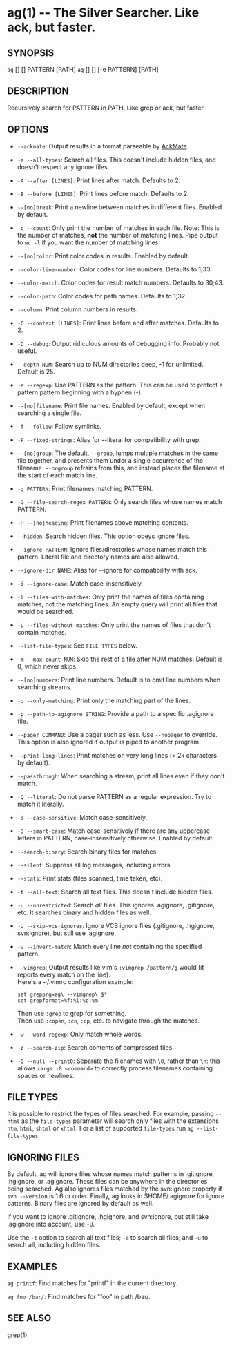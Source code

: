 ag(1) -- The Silver Searcher. Like ack, but faster.
=============================================

## SYNOPSIS

`ag` [<file-type>] [<options>] PATTERN [PATH]
`ag` [<file-type>] [<options>] [-e PATTERN] [PATH]

## DESCRIPTION

Recursively search for PATTERN in PATH. Like grep or ack, but faster.

## OPTIONS

  * `--ackmate`:
    Output results in a format parseable by [AckMate](https://github.com/protocool/AckMate).

  * `-a --all-types`:
    Search all files. This doesn't include hidden files, and doesn't respect any ignore files.

  * `-A --after [LINES]`:
    Print lines after match. Defaults to 2.

  * `-B --before [LINES]`:
    Print lines before match. Defaults to 2.

  * `--[no]break`:
    Print a newline between matches in different files. Enabled by default.

  * `-c --count`:
    Only print the number of matches in each file.
    Note: This is the number of matches, **not** the number of matching lines.
    Pipe output to `wc -l` if you want the number of matching lines.

  * `--[no]color`:
    Print color codes in results. Enabled by default.

  * `--color-line-number`:
    Color codes for line numbers. Defaults to 1;33.

  * `--color-match`:
    Color codes for result match numbers. Defaults to 30;43.

  * `--color-path`:
    Color codes for path names. Defaults to 1;32.

  * `--column`:
    Print column numbers in results.

  * `-C --context [LINES]`:
    Print lines before and after matches. Defaults to 2.

  * `-D --debug`:
    Output ridiculous amounts of debugging info. Probably not useful.

  * `--depth NUM`:
    Search up to NUM directories deep, -1 for unlimited. Default is 25.

  * `-e --regexp`:
    Use PATTERN as the pattern.  This can be used to protect a pattern
    pattern beginning with a hyphen (-).

  * `--[no]filename`:
    Print file names. Enabled by default, except when searching a single file.

  * `-f --follow`:
    Follow symlinks.

  * `-F --fixed-strings`:
    Alias for --literal for compatibility with grep.

  * `--[no]group`:
    The default, `--group`, lumps multiple matches in the same file
    together, and presents them under a single occurrence of the
    filename. `--nogroup` refrains from this, and instead places the
    filename at the start of each match line.

  * `-g PATTERN`:
    Print filenames matching PATTERN.

  * `-G --file-search-regex PATTERN`:
    Only search files whose names match PATTERN.

  * `-H --[no]heading`:
    Print filenames above matching contents.

  * `--hidden`:
    Search hidden files. This option obeys ignore files.

  * `--ignore PATTERN`:
    Ignore files/directories whose names match this pattern. Literal
    file and directory names are also allowed.

  * `--ignore-dir NAME`:
    Alias for --ignore for compatibility with ack.

  * `-i --ignore-case`:
    Match case-insensitively.

  * `-l --files-with-matches`:
    Only print the names of files containing matches, not the matching
    lines. An empty query will print all files that would be searched.

  * `-L --files-without-matches`:
    Only print the names of files that don't contain matches.

  * `--list-file-types`:
    See `FILE TYPES` below.

  * `-m --max-count NUM`:
    Skip the rest of a file after NUM matches. Default is 0, which never skips.

  * `--[no]numbers`:
    Print line numbers. Default is to omit line numbers when searching streams.

  * `-o --only-matching`:
    Print only the matching part of the lines.
  
  * `-p --path-to-agignore STRING`:
    Provide a path to a specific .agignore file.

  * `--pager COMMAND`:
    Use a pager such as less. Use `--nopager` to override. This option
    is also ignored if output is piped to another program.

  * `--print-long-lines`:
    Print matches on very long lines (> 2k characters by default).

  * `--passthrough`:
    When searching a stream, print all lines even if they don't match.

  * `-Q --literal`:
    Do not parse PATTERN as a regular expression. Try to match it literally.

  * `-s --case-sensitive`:
    Match case-sensitively.

  * `-S --smart-case`:
    Match case-sensitively if there are any uppercase letters in PATTERN,
    case-insensitively otherwise. Enabled by default.

  * `--search-binary`:
    Search binary files for matches.

  * `--silent`:
    Suppress all log messages, including errors.

  * `--stats`:
    Print stats (files scanned, time taken, etc).

  * `-t --all-text`:
    Search all text files. This doesn't include hidden files.

  * `-u --unrestricted`:
    Search *all* files. This ignores .agignore, .gitignore, etc. It searches
    binary and hidden files as well.

  * `-U --skip-vcs-ignores`:
    Ignore VCS ignore files (.gitignore, .hgignore, svn:ignore), but still
    use .agignore.

  * `-v --invert-match`:
    Match every line *not* containing the specified pattern.

  * `--vimgrep`:
    Output results like vim's `:vimgrep /pattern/g` would (it reports every match on the line).   
    Here's a ~/.vimrc configuration example:

    `set grepprg=ag\ --vimgrep\ $*`   
    `set grepformat=%f:%l:%c:%m`

    Then use `:grep` to grep for something.   
    Then use `:copen`, `:cn`, `:cp`, etc. to navigate through the matches.

  * `-w --word-regexp`:
    Only match whole words.

  * `-z --search-zip`:
    Search contents of compressed files.

  * `-0 --null --print0`:
    Separate the filenames with `\0`, rather than `\n`:
    this allows `xargs -0 <command>` to correctly process filenames containing
    spaces or newlines.


## FILE TYPES

It is possible to restrict the types of files searched. For example, passing
`--html` as the `file-types` parameter will search only files with the
extensions `htm`, `html`, `shtml` or `xhtml`. For a list of supported `file-types`
run `ag --list-file-types`.

## IGNORING FILES

By default, ag will ignore files whose names match patterns in .gitignore,
.hgignore, or .agignore. These files can be anywhere in the directories being
searched. Ag also ignores files matched by the svn:ignore property if `svn
--version` is 1.6 or older.  Finally, ag looks in $HOME/.agignore for ignore
patterns. Binary files are ignored by default as well.

If you want to ignore .gitignore, .hgignore, and svn:ignore, but still take
.agignore into account, use `-U`.

Use the `-t` option to search all text files; `-a` to search all files; and `-u`
to search all, including hidden files.

## EXAMPLES

`ag printf`:
  Find matches for "printf" in the current directory.

`ag foo /bar/`:
  Find matches for "foo" in path /bar/.

## SEE ALSO

grep(1)
